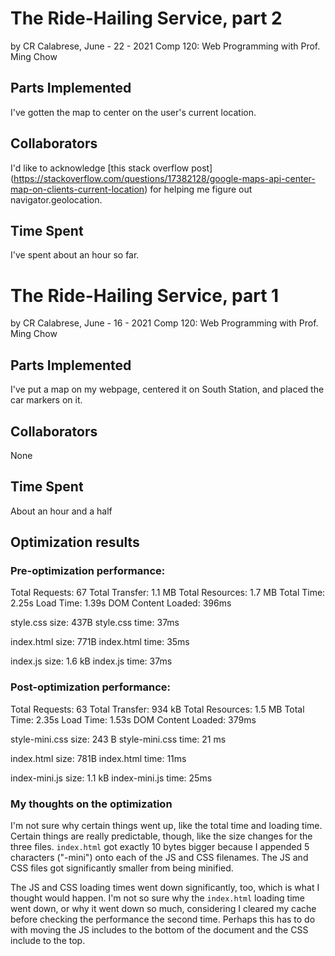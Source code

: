 # The Ride-Hailing Service, part 2
by CR Calabrese, June - 22 - 2021
Comp 120: Web Programming with Prof. Ming Chow

## Parts Implemented
I've gotten the map to center on the user's current location.

## Collaborators
I'd like to acknowledge [this stack overflow post]
(https://stackoverflow.com/questions/17382128/google-maps-api-center-map-on-clients-current-location)
for helping me figure out navigator.geolocation.

## Time Spent
I've spent about an hour so far.



# The Ride-Hailing Service, part 1
by CR Calabrese, June - 16 - 2021
Comp 120: Web Programming with Prof. Ming Chow

## Parts Implemented
I've put a map on my webpage, centered it on South Station, and placed the
car markers on it.

## Collaborators
None

## Time Spent
About an hour and a half

## Optimization results
### Pre-optimization performance:
Total Requests:     67
Total Transfer:     1.1 MB
Total Resources:    1.7 MB
Total Time:         2.25s
Load Time:          1.39s
DOM Content Loaded: 396ms

style.css size:  437B
style.css time:  37ms

index.html size: 771B
index.html time: 35ms

index.js size:   1.6 kB
index.js time:   37ms

### Post-optimization performance:
Total Requests:     63
Total Transfer:     934 kB
Total Resources:    1.5 MB
Total Time:         2.35s
Load Time:          1.53s
DOM Content Loaded: 379ms

style-mini.css size:  243 B
style-mini.css time:  21 ms

index.html size: 781B
index.html time: 11ms

index-mini.js size:   1.1 kB
index-mini.js time:   25ms

### My thoughts on the optimization
I'm not sure why certain things went up, like the total time and
loading time. Certain things are really predictable, though, like
the size changes for the three files. `index.html` got exactly 10
bytes bigger because I appended 5 characters ("-mini") onto each of the
JS and CSS filenames. The JS and CSS files got significantly smaller
from being minified.

The JS and CSS loading times went down significantly, too, which is
what I thought would happen. I'm not so sure why the `index.html`
loading time went down, or why it went down so much, considering I
cleared my cache before checking the performance the second time.
Perhaps this has to do with moving the JS includes to the bottom
of the document and the CSS include to the top.



